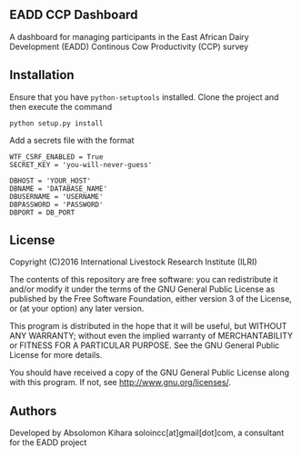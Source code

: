 ## EADD CCP Dashboard
A dashboard for managing participants in the East African Dairy Development (EADD) Continous Cow Productivity (CCP) survey

## Installation
Ensure that you have `python-setuptools` installed.
Clone the project and then execute the command
```
python setup.py install
```

Add a secrets file with the format
```
WTF_CSRF_ENABLED = True
SECRET_KEY = 'you-will-never-guess'

DBHOST = 'YOUR_HOST'
DBNAME = 'DATABASE_NAME'
DBUSERNAME = 'USERNAME'
DBPASSWORD = 'PASSWORD'
DBPORT = DB_PORT
```

## License
Copyright (C)2016 International Livestock Research Institute (ILRI)

The contents of this repository are free software: you can redistribute
it and/or modify it under the terms of the GNU General Public License
as published by the Free Software Foundation, either version 3 of the
License, or (at your option) any later version.

This program is distributed in the hope that it will be useful,
but WITHOUT ANY WARRANTY; without even the implied warranty of
MERCHANTABILITY or FITNESS FOR A PARTICULAR PURPOSE.  See the
GNU General Public License for more details.

You should have received a copy of the GNU General Public License
along with this program.  If not, see <http://www.gnu.org/licenses/>.

## Authors
Developed by Absolomon Kihara soloincc[at]gmail[dot]com, a consultant for the EADD project
